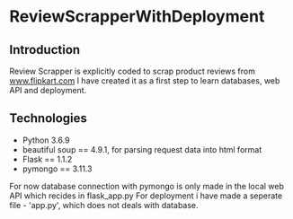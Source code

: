 # ReviewScrapperWithDeployment

## Introduction

Review Scrapper is explicitly coded to scrap product reviews from www.flipkart.com
I have created it as a first step to learn databases, web API and deployment.


## Technologies
- Python 3.6.9
- beautiful soup == 4.9.1, for parsing request data into html format
- Flask == 1.1.2
- pymongo == 3.11.3

For now database connection with pymongo is only made in the local web API which recides in flask_app.py
For deployment i have made a seperate file - 'app.py', which does not deals with database.


